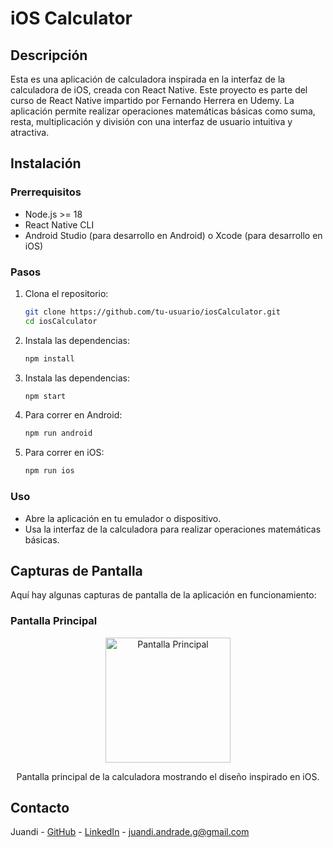 # iOS Calculator

## Descripción
Esta es una aplicación de calculadora inspirada en la interfaz de la calculadora de iOS, creada con React Native. Este proyecto es parte del curso de React Native impartido por Fernando Herrera en Udemy. La aplicación permite realizar operaciones matemáticas básicas como suma, resta, multiplicación y división con una interfaz de usuario intuitiva y atractiva.

## Instalación

### Prerrequisitos
- Node.js >= 18
- React Native CLI
- Android Studio (para desarrollo en Android) o Xcode (para desarrollo en iOS)

### Pasos
1. Clona el repositorio:
   ```bash
   git clone https://github.com/tu-usuario/iosCalculator.git
   cd iosCalculator
2. Instala las dependencias:
   ```bash
   npm install
3. Instala las dependencias:
   ```bash
   npm start
4. Para correr en Android:
   ```bash
   npm run android
5. Para correr en iOS:
   ```bash
   npm run ios

### Uso
- Abre la aplicación en tu emulador o dispositivo.
- Usa la interfaz de la calculadora para realizar operaciones matemáticas básicas.

## Capturas de Pantalla

Aquí hay algunas capturas de pantalla de la aplicación en funcionamiento:

### Pantalla Principal

<p align="center">
  <img src="./screenshots/calculadoraiOS-1.jpeg" alt="Pantalla Principal" width="200"/>
</p>
<p align="center">
  Pantalla principal de la calculadora mostrando el diseño inspirado en iOS.
</p>

## Contacto

Juandi - [GitHub](https://github.com/JuandiAndrade) - [LinkedIn](https://www.linkedin.com/in/juan-diego-andrade-polimeni-1a4501249/) - [juandi.andrade.g@gmail.com](mailto:juandi.andrade.g@gmail.com)
